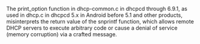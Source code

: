 The print_option function in dhcp-common.c in dhcpcd through 6.9.1, as used in dhcp.c in dhcpcd 5.x in Android before 5.1 and other products, misinterprets the return value of the snprintf function, which allows remote DHCP servers to execute arbitrary code or cause a denial of service (memory corruption) via a crafted message.